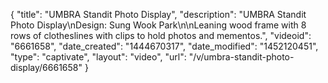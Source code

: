 {
    "title": "UMBRA Standit Photo Display",
    "description": "UMBRA Standit Photo Display\nDesign: Sung Wook Park\n\nLeaning wood frame with 8 rows of clotheslines with clips to hold photos and mementos.",
    "videoid": "6661658",
    "date_created": "1444670317",
    "date_modified": "1452120451",
    "type": "captivate",
    "layout": "video",
    "url": "\/v\/umbra-standit-photo-display\/6661658"
}